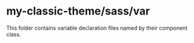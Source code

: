 # my-classic-theme/sass/var

This folder contains variable declaration files named by their component class.
